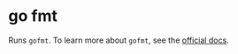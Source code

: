 # go fmt

Runs `gofmt`. To learn more about `gofmt`, see the [official docs](https://golang.org/cmd/gofmt/).
